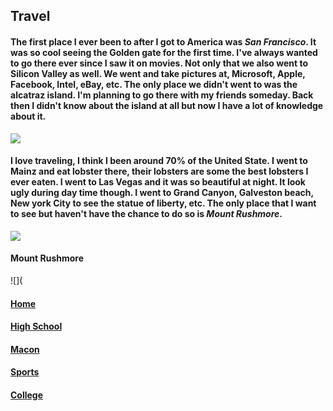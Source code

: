 ## **Travel**
#### The first place I ever been to after I got to America was _San Francisco_. It was so cool seeing the Golden gate for the first time. I've always wanted to go there ever since I saw it on movies. Not only that we also went to Silicon Valley as well. We went and take pictures at, Microsoft, Apple, Facebook, Intel, eBay, etc. The only place we didn't went to was the alcatraz island. I'm planning to go there with my friends someday. Back then I didn't know about the island at all but now I have a lot of knowledge about it.
![](https://github.com/Visal-So/Midterm-Project/blob/main/Images/Alcatraz_island.jpg)
#### I love traveling, I think I been around 70% of the United State. I went to Mainz and eat lobster there, their lobsters are some the best lobsters I ever eaten. I went to Las Vegas and it was so beautiful at night. It look ugly during day time though. I went to Grand Canyon, Galveston beach, New york City to see the statue of liberty, etc. The only place that I want to see but haven't have the chance to do so is _Mount Rushmore_.
![](https://github.com/Visal-So/Midterm-Project/blob/main/Images/Mount_Rushmore.jfif)
#### Mount Rushmore
![](
#### [Home](https://github.com/Visal-So/Midterm-Project/blob/main/README.md)
#### [High School](https://github.com/Visal-So/Midterm-Project/blob/main/firstpage.md)
#### [Macon](https://github.com/Visal-So/Midterm-Project/blob/main/secondpage.md)
#### [Sports](https://github.com/Visal-So/Midterm-Project/blob/main/fourthpage.md)
#### [College](https://github.com/Visal-So/Midterm-Project/blob/main/fifthpage.md)
